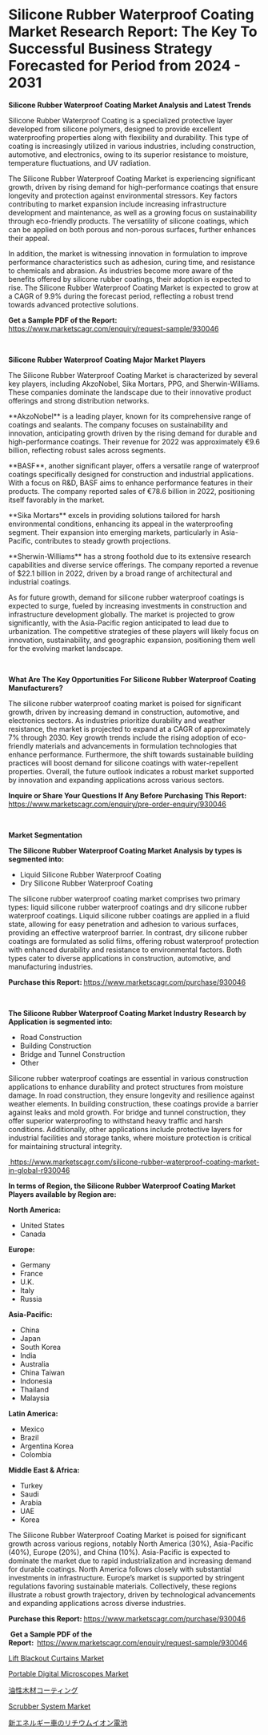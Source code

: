 <p><h1>Silicone Rubber Waterproof Coating Market Research Report: The Key To Successful Business Strategy Forecasted for Period from 2024 - 2031</h1></p><p><strong>Silicone Rubber Waterproof Coating Market Analysis and Latest Trends</strong></p>
<p><p>Silicone Rubber Waterproof Coating is a specialized protective layer developed from silicone polymers, designed to provide excellent waterproofing properties along with flexibility and durability. This type of coating is increasingly utilized in various industries, including construction, automotive, and electronics, owing to its superior resistance to moisture, temperature fluctuations, and UV radiation. </p><p>The Silicone Rubber Waterproof Coating Market is experiencing significant growth, driven by rising demand for high-performance coatings that ensure longevity and protection against environmental stressors. Key factors contributing to market expansion include increasing infrastructure development and maintenance, as well as a growing focus on sustainability through eco-friendly products. The versatility of silicone coatings, which can be applied on both porous and non-porous surfaces, further enhances their appeal. </p><p>In addition, the market is witnessing innovation in formulation to improve performance characteristics such as adhesion, curing time, and resistance to chemicals and abrasion. As industries become more aware of the benefits offered by silicone rubber coatings, their adoption is expected to rise. The Silicone Rubber Waterproof Coating Market is expected to grow at a CAGR of 9.9% during the forecast period, reflecting a robust trend towards advanced protective solutions.</p></p>
<p><strong>Get a Sample PDF of the Report:&nbsp;</strong> <a href="https://www.marketscagr.com/enquiry/request-sample/930046">https://www.marketscagr.com/enquiry/request-sample/930046</a></p>
<p>&nbsp;</p>
<p><strong>Silicone Rubber Waterproof Coating Major Market Players</strong></p>
<p><p>The Silicone Rubber Waterproof Coating Market is characterized by several key players, including AkzoNobel, Sika Mortars, PPG, and Sherwin-Williams. These companies dominate the landscape due to their innovative product offerings and strong distribution networks.</p><p>**AkzoNobel** is a leading player, known for its comprehensive range of coatings and sealants. The company focuses on sustainability and innovation, anticipating growth driven by the rising demand for durable and high-performance coatings. Their revenue for 2022 was approximately €9.6 billion, reflecting robust sales across segments.</p><p>**BASF**, another significant player, offers a versatile range of waterproof coatings specifically designed for construction and industrial applications. With a focus on R&D, BASF aims to enhance performance features in their products. The company reported sales of €78.6 billion in 2022, positioning itself favorably in the market.</p><p>**Sika Mortars** excels in providing solutions tailored for harsh environmental conditions, enhancing its appeal in the waterproofing segment. Their expansion into emerging markets, particularly in Asia-Pacific, contributes to steady growth projections.</p><p>**Sherwin-Williams** has a strong foothold due to its extensive research capabilities and diverse service offerings. The company reported a revenue of $22.1 billion in 2022, driven by a broad range of architectural and industrial coatings.</p><p>As for future growth, demand for silicone rubber waterproof coatings is expected to surge, fueled by increasing investments in construction and infrastructure development globally. The market is projected to grow significantly, with the Asia-Pacific region anticipated to lead due to urbanization. The competitive strategies of these players will likely focus on innovation, sustainability, and geographic expansion, positioning them well for the evolving market landscape.</p></p>
<p>&nbsp;</p>
<p><strong>What Are The Key Opportunities For Silicone Rubber Waterproof Coating Manufacturers?</strong></p>
<p><p>The silicone rubber waterproof coating market is poised for significant growth, driven by increasing demand in construction, automotive, and electronics sectors. As industries prioritize durability and weather resistance, the market is projected to expand at a CAGR of approximately 7% through 2030. Key growth trends include the rising adoption of eco-friendly materials and advancements in formulation technologies that enhance performance. Furthermore, the shift towards sustainable building practices will boost demand for silicone coatings with water-repellent properties. Overall, the future outlook indicates a robust market supported by innovation and expanding applications across various sectors.</p></p>
<p><strong>Inquire or Share Your Questions If Any Before Purchasing This Report:</strong> <a href="https://www.marketscagr.com/enquiry/pre-order-enquiry/930046">https://www.marketscagr.com/enquiry/pre-order-enquiry/930046</a></p>
<p>&nbsp;</p>
<p><strong>Market Segmentation</strong></p>
<p><strong>The Silicone Rubber Waterproof Coating Market Analysis by types is segmented into:</strong></p>
<p><ul><li>Liquid Silicone Rubber Waterproof Coating</li><li>Dry Silicone Rubber Waterproof Coating</li></ul></p>
<p><p>The silicone rubber waterproof coating market comprises two primary types: liquid silicone rubber waterproof coatings and dry silicone rubber waterproof coatings. Liquid silicone rubber coatings are applied in a fluid state, allowing for easy penetration and adhesion to various surfaces, providing an effective waterproof barrier. In contrast, dry silicone rubber coatings are formulated as solid films, offering robust waterproof protection with enhanced durability and resistance to environmental factors. Both types cater to diverse applications in construction, automotive, and manufacturing industries.</p></p>
<p><strong>Purchase this Report:&nbsp;</strong><a href="https://www.marketscagr.com/purchase/930046">https://www.marketscagr.com/purchase/930046</a></p>
<p>&nbsp;</p>
<p><strong>The Silicone Rubber Waterproof Coating Market Industry Research by Application is segmented into:</strong></p>
<p><ul><li>Road Construction</li><li>Building Construction</li><li>Bridge and Tunnel Construction</li><li>Other</li></ul></p>
<p><p>Silicone rubber waterproof coatings are essential in various construction applications to enhance durability and protect structures from moisture damage. In road construction, they ensure longevity and resilience against weather elements. In building construction, these coatings provide a barrier against leaks and mold growth. For bridge and tunnel construction, they offer superior waterproofing to withstand heavy traffic and harsh conditions. Additionally, other applications include protective layers for industrial facilities and storage tanks, where moisture protection is critical for maintaining structural integrity.</p></p>
<p><a href="https://www.marketscagr.com/silicone-rubber-waterproof-coating-market-in-global-r930046">&nbsp;https://www.marketscagr.com/silicone-rubber-waterproof-coating-market-in-global-r930046</a></p>
<p><strong>In terms of Region, the Silicone Rubber Waterproof Coating Market Players available by Region are:</strong></p>
<p>
    <p> <strong> North America: </strong>
        <ul>
            <li>United States</li>
            <li>Canada</li>
        </ul>
        </p> 
    <p> <strong> Europe: </strong>
        <ul>
            <li>Germany</li>
            <li>France</li>
            <li>U.K.</li>
            <li>Italy</li>
            <li>Russia</li>
        </ul>
        </p> 
    <p> <strong> Asia-Pacific: </strong>
        <ul>
            <li>China</li>
            <li>Japan</li>
            <li>South Korea</li>
            <li>India</li>
            <li>Australia</li>
            <li>China Taiwan</li>
            <li>Indonesia</li>
            <li>Thailand</li>
            <li>Malaysia</li>
        </ul>
        </p> 
    <p> <strong> Latin America: </strong>
        <ul>
            <li>Mexico</li>
            <li>Brazil</li>
            <li>Argentina Korea</li>
            <li>Colombia</li>
        </ul>
        </p> 
    <p> <strong> Middle East & Africa: </strong>
        <ul>
            <li>Turkey</li>
            <li>Saudi</li>
            <li>Arabia</li>
            <li>UAE</li>
            <li>Korea</li>
        </ul>
    </p>
    </p>
<p><p>The Silicone Rubber Waterproof Coating Market is poised for significant growth across various regions, notably North America (30%), Asia-Pacific (40%), Europe (20%), and China (10%). Asia-Pacific is expected to dominate the market due to rapid industrialization and increasing demand for durable coatings. North America follows closely with substantial investments in infrastructure. Europe’s market is supported by stringent regulations favoring sustainable materials. Collectively, these regions illustrate a robust growth trajectory, driven by technological advancements and expanding applications across diverse industries.</p></p>
<p><strong>Purchase this Report: </strong><a href="https://www.marketscagr.com/purchase/930046">https://www.marketscagr.com/purchase/930046</a></p>
<p>&nbsp;<strong>Get a Sample PDF of the Report:&nbsp;&nbsp;</strong><a href="https://www.marketscagr.com/enquiry/request-sample/930046">https://www.marketscagr.com/enquiry/request-sample/930046</a></p>
<p><strong></strong></p>
<p><p><a href="https://github.com/lylyparadise/Market-Research-Report-List-5/blob/main/lift-blackout-curtains-market.md">Lift Blackout Curtains Market</a></p><p><a href="https://www.linkedin.com/pulse/analyzing-key-drivers-portable-digital-microscopes-market-trends-ps4ec?trackingId=Jq3%2BM%2B9uSJ6ppevWCfKWhg%3D%3D">Portable Digital Microscopes Market</a></p><p><a href="https://medium.com/@zionmetz1960/oily-wood-coating-market-%E3%81%AF-%E3%82%B3%E3%82%B9%E3%83%88%E7%AE%A1%E7%90%86%E3%81%A8%E5%8A%B9%E7%8E%87%E5%90%91%E4%B8%8A%E3%82%92%E5%84%AA%E5%85%88%E3%81%97%E3%81%BE%E3%81%99-%E3%81%95%E3%82%89%E3%81%AB-%E5%A0%B1%E5%91%8A%E6%9B%B8%E3%81%AF%E5%B8%82%E5%A0%B4%E3%81%AE%E9%9C%80%E8%A6%81%E9%9D%A2%E3%81%A8%E4%BE%9B%E7%B5%A6%E9%9D%A2%E3%81%AE%E4%B8%A1%E6%96%B9%E3%82%92%E3%82%AB%E3%83%90%E3%83%BC%E3%81%97%E3%81%A6%E3%81%84%E3%81%BE%E3%81%99-oily-wood-coating-%E5%B8%82%E5%A0%B4%E3%81%AF-a79d02ed8b02">油性木材コーティング</a></p><p><a href="https://medium.com/@alan.buckland656/the-scrubber-system-market-insights-report-offers-an-in-depth-and-thorough-analysis-of-the-e75fdeef3c3e">Scrubber System Market</a></p><p><a href="https://medium.com/@zionmetz1960/new-energy-vehicle-lithium-ion-battery-f06a745d099a">新エネルギー車のリチウムイオン電池</a></p></p>